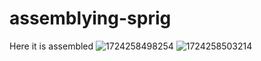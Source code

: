 # assemblying-sprig

Here it is assembled
![1724258498254](https://github.com/user-attachments/assets/5dd64544-95d9-4d65-9be6-4758a969410f)
![1724258503214](https://github.com/user-attachments/assets/3aec1e4b-8c68-41db-831f-20cc9c78fa12)

